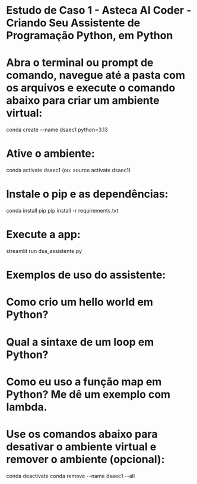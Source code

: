 # Estudo de Caso 1 - Asteca AI Coder - Criando Seu Assistente de Programação Python, em Python

# Abra o terminal ou prompt de comando, navegue até a pasta com os arquivos e execute o comando abaixo para criar um ambiente virtual:

conda create --name dsaec1 python=3.13

# Ative o ambiente:

conda activate dsaec1 (ou: source activate dsaec1)

# Instale o pip e as dependências:

conda install pip
pip install -r requirements.txt 

# Execute a app:

streamlit run dsa_assistente.py

# Exemplos de uso do assistente:

# Como crio um hello world em Python?
# Qual a sintaxe de um loop em Python?
# Como eu uso a função map em Python? Me dê um exemplo com lambda.

# Use os comandos abaixo para desativar o ambiente virtual e remover o ambiente (opcional):

conda deactivate
conda remove --name dsaec1 --all
